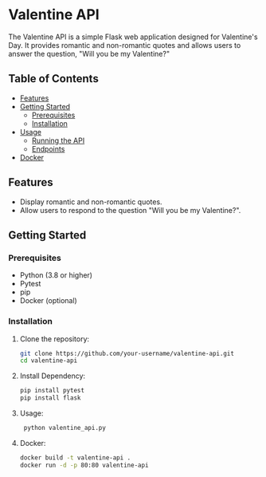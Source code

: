 # Valentine API

The Valentine API is a simple Flask web application designed for Valentine's Day. It provides romantic and non-romantic quotes and allows users to answer the question, "Will you be my Valentine?"

## Table of Contents

- [Features](#features)
- [Getting Started](#getting-started)
  - [Prerequisites](#prerequisites)
  - [Installation](#installation)
- [Usage](#usage)
  - [Running the API](#running-the-api)
  - [Endpoints](#endpoints)
- [Docker](#docker)

## Features

- Display romantic and non-romantic quotes.
- Allow users to respond to the question "Will you be my Valentine?".

## Getting Started

### Prerequisites

- Python (3.8 or higher)
- Pytest
- pip
- Docker (optional)

### Installation

1. Clone the repository:

   ```bash
   git clone https://github.com/your-username/valentine-api.git
   cd valentine-api

2. Install Dependency:

   ```bash
   pip install pytest 
   pip install flask

3. Usage:

   ```bash
    python valentine_api.py

4. Docker:

    ```bash
    docker build -t valentine-api .
    docker run -d -p 80:80 valentine-api
